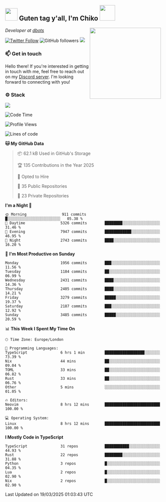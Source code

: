 <h2><img src="https://cdn.discordapp.com/emojis/1100181376730402906.gif?quality=lossless" width="40"> Guten tag y'all, I'm Chiko <img src="https://a.ppy.sh/15907233" width="50"></h2>
<a href="https://cataas.com"><img align='right' src="https://cataas.com/cat" width="230"></a>
<p><em>Developer at <a href="https://github.com/dbotsfun">dbots</a></em></p>

[![Twitter Follow](https://img.shields.io/twitter/follow/chikoxq?label=Follow)](https://twitter.com/intent/follow?screen_name=chikoxq)
![GitHub followers](https://img.shields.io/github/followers/chikof?label=Follow&style=social)
![](https://komarev.com/ghpvc/?username=chikof&color=blue)

### 📫 Get in touch
Hello there! If you're interested in getting in touch with me, feel free to reach out on my [Discord server](https://discord.gg/sejc7TnX6N). I'm looking forward to connecting with you!

### ⚙️ Stack
[![](https://skillicons.dev/icons?i=git,kubernetes,docker,js,ts,cloudflare,css,deno,express,graphql,html,mongodb,nestjs,py,react,apollo,bash,java,lua,nextjs,netlify,nodejs,ps,powershell,rust,neovim,tauri,sentry,postgres,tailwind,prisma,actix,workers)](https://skillicons.dev)

<!--START_SECTION:waka-->
![Code Time](http://img.shields.io/badge/Code%20Time-2%2C170%20hrs%2030%20mins-blue)

![Profile Views](http://img.shields.io/badge/Profile%20Views-2-blue)

![Lines of code](https://img.shields.io/badge/From%20Hello%20World%20I%27ve%20Written-9.2%20million%20lines%20of%20code-blue)

**🐱 My GitHub Data** 

> 📦 62.1 kB Used in GitHub's Storage 
 > 
> 🏆 135 Contributions in the Year 2025
 > 
> 💼 Opted to Hire
 > 
> 📜 35 Public Repositories 
 > 
> 🔑 23 Private Repositories 
 > 
**I'm a Night 🦉** 

```text
🌞 Morning                911 commits         █░░░░░░░░░░░░░░░░░░░░░░░░   05.38 % 
🌆 Daytime                5326 commits        ████████░░░░░░░░░░░░░░░░░   31.46 % 
🌃 Evening                7947 commits        ████████████░░░░░░░░░░░░░   46.95 % 
🌙 Night                  2743 commits        ████░░░░░░░░░░░░░░░░░░░░░   16.20 % 
```
📅 **I'm Most Productive on Sunday** 

```text
Monday                   1956 commits        ███░░░░░░░░░░░░░░░░░░░░░░   11.56 % 
Tuesday                  1184 commits        ██░░░░░░░░░░░░░░░░░░░░░░░   06.99 % 
Wednesday                2431 commits        ████░░░░░░░░░░░░░░░░░░░░░   14.36 % 
Thursday                 2405 commits        ████░░░░░░░░░░░░░░░░░░░░░   14.21 % 
Friday                   3279 commits        █████░░░░░░░░░░░░░░░░░░░░   19.37 % 
Saturday                 2187 commits        ███░░░░░░░░░░░░░░░░░░░░░░   12.92 % 
Sunday                   3485 commits        █████░░░░░░░░░░░░░░░░░░░░   20.59 % 
```


📊 **This Week I Spent My Time On** 

```text
🕑︎ Time Zone: Europe/London

💬 Programming Languages: 
TypeScript               6 hrs 1 min         ██████████████████░░░░░░░   73.39 % 
Nix                      44 mins             ██░░░░░░░░░░░░░░░░░░░░░░░   09.04 % 
TOML                     33 mins             ██░░░░░░░░░░░░░░░░░░░░░░░   06.82 % 
Rust                     33 mins             ██░░░░░░░░░░░░░░░░░░░░░░░   06.76 % 
Other                    5 mins              ░░░░░░░░░░░░░░░░░░░░░░░░░   01.05 % 

🔥 Editors: 
Neovim                   8 hrs 12 mins       █████████████████████████   100.00 % 

💻 Operating System: 
Linux                    8 hrs 12 mins       █████████████████████████   100.00 % 
```

**I Mostly Code in TypeScript** 

```text
TypeScript               31 repos            ███████████░░░░░░░░░░░░░░   44.93 % 
Rust                     22 repos            ████████░░░░░░░░░░░░░░░░░   31.88 % 
Python                   3 repos             █░░░░░░░░░░░░░░░░░░░░░░░░   04.35 % 
Lua                      2 repos             █░░░░░░░░░░░░░░░░░░░░░░░░   02.90 % 
Nix                      2 repos             █░░░░░░░░░░░░░░░░░░░░░░░░   02.90 % 
```




 Last Updated on 19/03/2025 01:03:43 UTC
<!--END_SECTION:waka-->


<!--
<p align="center">
     <a href="https://discord.gg/HhybNhchcC"><img src="https://invidget.switchblade.xyz/sejc7TnX6N" align="center" ><a>
</p> 
-->
